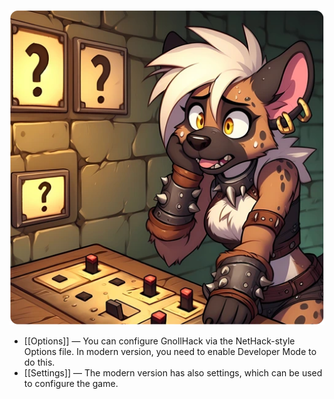 ![game-configuration](/uploads/Game%20Configuration/game-configuration.webp)

* [[Options]] — You can configure GnollHack via the NetHack-style Options file. In modern version, you need to enable Developer Mode to do this.
* [[Settings]] — The modern version has also settings, which can be used to configure the game.

